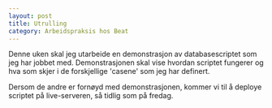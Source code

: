 ```yaml
---
layout: post
title: Utrulling
category: Arbeidspraksis hos Beat
---
```


Denne uken skal jeg utarbeide en demonstrasjon av databasescriptet som jeg 
har jobbet med. Demonstrasjonen skal vise hvordan scriptet fungerer og hva
som skjer i de forskjellige 'casene' som jeg har definert.

Dersom de andre er fornøyd med demonstrasjonen, kommer vi til å deploye
scriptet på live-serveren, så tidlig som på fredag.
